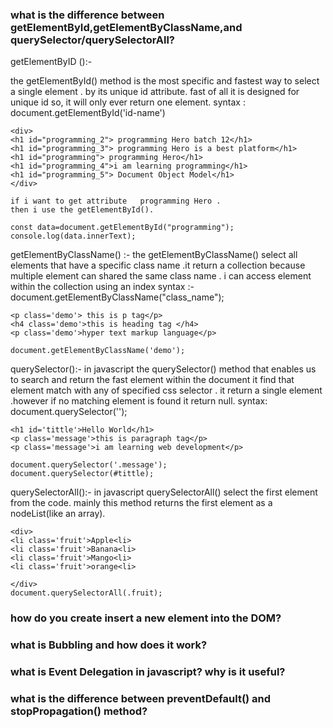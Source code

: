 ###  what  is the difference  between getElementById,getElementByClassName,and querySelector/querySelectorAll?
getElementByID ():-

the getElementById()  method is the most specific and fastest way to select  a single element . by its unique id attribute. fast of all it is designed  for unique id  so, it will only ever return one element.
syntax : document.getElementById('id-name')
 ```
<div>
<h1 id="programming_2"> programming Hero batch 12</h1>
<h1 id="programming_3"> programming Hero is a best platform</h1>
<h1 id="programming"> programming Hero</h1>
<h1 id="programming_4">i am learning programming</h1>
<h1 id="programming_5"> Document Object Model</h1>
</div>

if i want to get attribute   programming Hero .
then i use the getElementById().

const data=document.getElementById("programming");
console.log(data.innerText);
 ```

getElementByClassName() :-
the getElementByClassName()  select all elements that have a specific class name .it return a collection because multiple element  can shared the same class name . i can access element  within the collection using an index
syntax :- document.getElementByClassName("class_name");

```
<p class='demo'> this is p tag</p>
<h4 class='demo'>this is heading tag </h4>
<p class='demo'>hyper text markup language</p>

document.getElementByClassName('demo');
```

querySelector():-
in javascript the querySelector() method that enables us to search and return the fast element within the document it find that element match with any of specified css selector . it return a single element .however if no matching element is found it return null.
syntax: document.querySelector('');
```
<h1 id='tittle'>Hello World</h1>
<p class='message'>this is paragraph tag</p>
<p class='message'>i am learning web development</p>

document.querySelector('.message');
document.querySelector(#tittle);
```
querySelectorAll():-
in javascript querySelectorAll()  select the first element from the code. mainly this method returns the first element as a nodeList(like an array).
```
<div>
<li class='fruit'>Apple<li>
<li class='fruit'>Banana<li>
<li class='fruit'>Mango<li>
<li class='fruit'>orange<li>

</div>
document.querySelectorAll(.fruit);

```
### how do you create insert a new element into the DOM?



### what is Bubbling and how does it work?



### what is Event Delegation in javascript? why is it useful?





### what is the difference between preventDefault() and stopPropagation() method?